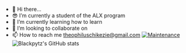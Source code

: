 - 👋 Hi there...
- 😎 I’m currently a student of the ALX program
- 🌱 I’m currently learning how to learn
- 💞️ I’m looking to collaborate on 
- 📫 How to reach me theophiluschikezie@gmail.com
[![Maintenance](https://img.shields.io/badge/Maintained%3F-yes-green.svg)](https://GitHub.com/Naereen/StrapDown.js/graphs/commit-activity)
![Blackpytz's GitHub stats](https://github-readme-stats.vercel.app/api?username=Blackpytz&theme=dark&show_icons=true)





<!---
Blackpytz/Blackpytz is a ✨ special ✨ repository because its `README.md` (this file) appears on your GitHub profile.
You can click the Preview link to take a look at your changes.
--->
